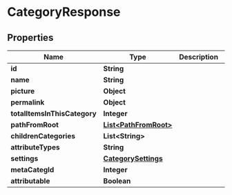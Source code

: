 
# CategoryResponse

## Properties
Name | Type | Description | Notes
------------ | ------------- | ------------- | -------------
**id** | **String** |  |  [optional]
**name** | **String** |  |  [optional]
**picture** | **Object** |  |  [optional]
**permalink** | **Object** |  |  [optional]
**totalItemsInThisCategory** | **Integer** |  |  [optional]
**pathFromRoot** | [**List&lt;PathFromRoot&gt;**](PathFromRoot.md) |  |  [optional]
**childrenCategories** | **List&lt;String&gt;** |  |  [optional]
**attributeTypes** | **String** |  |  [optional]
**settings** | [**CategorySettings**](CategorySettings.md) |  |  [optional]
**metaCategId** | **Integer** |  |  [optional]
**attributable** | **Boolean** |  |  [optional]



